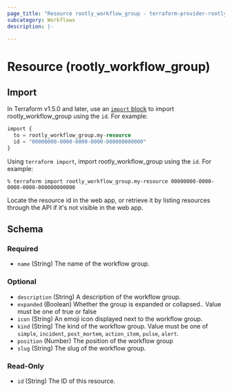 ```yaml
---
page_title: "Resource rootly_workflow_group - terraform-provider-rootly"
subcategory: Workflows
description: |-
    
---
```


# Resource (rootly_workflow_group)





## Import

In Terraform v1.5.0 and later, use an [`import` block](https://developer.hashicorp.com/terraform/language/import) to import rootly_workflow_group using the `id`. For example:

```terraform
import {
  to = rootly_workflow_group.my-resource
  id = "00000000-0000-0000-0000-000000000000"
}
```

Using `terraform import`, import rootly_workflow_group using the `id`. For example:

```console
% terraform import rootly_workflow_group.my-resource 00000000-0000-0000-0000-000000000000
```

Locate the resource id in the web app, or retrieve it by listing resources through the API if it's not visible in the web app.

<!-- schema generated by tfplugindocs -->
## Schema

### Required

- `name` (String) The name of the workflow group.

### Optional

- `description` (String) A description of the workflow group.
- `expanded` (Boolean) Whether the group is expanded or collapsed.. Value must be one of true or false
- `icon` (String) An emoji icon displayed next to the workflow group.
- `kind` (String) The kind of the workflow group. Value must be one of `simple`, `incident`, `post_mortem`, `action_item`, `pulse`, `alert`.
- `position` (Number) The position of the workflow group
- `slug` (String) The slug of the workflow group.

### Read-Only

- `id` (String) The ID of this resource.
